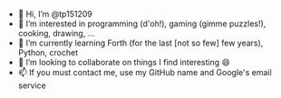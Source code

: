 - 👋 Hi, I’m @tp151209
- 👀 I’m interested in programming (d'oh!), gaming (gimme puzzles!), cooking, drawing, ...
- 🌱 I’m currently learning Forth (for the last [not so few] few years), Python, crochet
- 💞️ I’m looking to collaborate on things I find interesting 😄
- 📫 If you must contact me, use my GitHub name and Google's email service

<!---
tp151209/tp151209 is a ✨ special ✨ repository because its `README.md` (this file) appears on your GitHub profile.
You can click the Preview link to take a look at your changes.
--->
